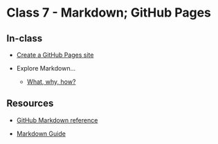# Class 7 - Markdown; GitHub Pages

## In-class

- [Create a GitHub Pages site](https://docs.github.com/en/pages/getting-started-with-github-pages/creating-a-github-pages-site)

- Explore Markdown...
    - [What, why, how?](https://www.markdownguide.org/getting-started/)


## Resources

- [GitHub Markdown reference](https://docs.github.com/en/get-started/writing-on-github/getting-started-with-writing-and-formatting-on-github/basic-writing-and-formatting-syntax)

- [Markdown Guide](https://www.markdownguide.org/)



